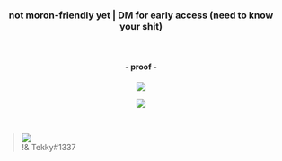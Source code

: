 
<h3 align="center">
  not moron-friendly yet | DM for early access (need to know your shit)
</h3>

&nbsp;
&nbsp;
&nbsp;
&nbsp;
&nbsp;
&nbsp;

<h4 align="center">
  - proof -
</h4>

<p align="center"> 
  <kbd>
<img src="https://user-images.githubusercontent.com/98614666/180615072-2afaaaf0-6879-4a7c-86dd-730e65e000f5.png"></img>
  </kbd>
</p>

<p align="center"> 
  <kbd>
<img src="https://user-images.githubusercontent.com/98614666/180614619-4b7a8972-cd93-491a-91a7-ea22a54b859c.jpg"></img>
  </kbd>
</p>


&nbsp;
<!-- ##  Credits: -->
 > [![](https://cdn.discordapp.com/avatars/840541540203626516/a_623bba089006ad306056ef863f2fd071.gif?size=128)](https://github.com/xtekky) <br>!& Tekky#1337


